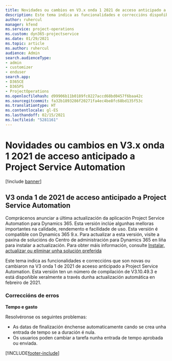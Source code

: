 ```yaml
---
title: Novidades ou cambios en V3.x onda 1 2021 de acceso anticipado a Project Service Automation
description: Este tema indica as funcionalidades e correccións dispoñibles en na V3 onda 1 de 2021 de aceeso anticipado a Project Service Automation.
author: ruhercul
manager: kfend
ms.service: project-operations
ms.custom: dyn365-projectservice
ms.date: 01/29/2021
ms.topic: article
ms.author: ruhercul
audience: Admin
search.audienceType:
- admin
- customizer
- enduser
search.app:
- D365CE
- D365PS
- ProjectOperations
ms.openlocfilehash: d99906b11b0189fc8227accd68bd0457f6baa42c
ms.sourcegitcommit: fa32b1893286f20271fa4ec4be8fc68bd135f53c
ms.translationtype: HT
ms.contentlocale: gl-ES
ms.lasthandoff: 02/15/2021
ms.locfileid: "5281161"
---
```

# <a name="whats-new-or-changed-in-project-service-automation-early-access-wave-1-2021-v3"></a>Novidades ou cambios en V3.x onda 1 2021 de acceso anticipado a Project Service Automation

[!include [banner](../includes/psa-now-project-operations.md)]

## <a name="project-service-automation-early-access-wave-1-2021-v3"></a>V3 onda 1 de 2021 de acceso anticipado a Project Service Automation

Comprácenos anunciar a última actualización da aplicación Project Service Automation para Dynamics 365. Esta versión inclúe algunhas melloras importantes na calidade, rendemento e facilidade de uso. Esta versión é compatible con Dynamics 365 9.x. Para actualizar a esta versión, visite a paxina de solucións do Centro de administración para Dynamics 365 en liña para instalar a actualización. Para obter máis información, consulte [Instalar, actualizar ou eliminar unha solución preferida](https://docs.microsoft.com/power-platform/admin/install-remove-preferred-solution)

Este tema indica as funcionalidades e correccións que son novas ou cambiaron na V3 onda 1 de 2021 de aceeso anticipado a Project Service Automation. Esta versión ten un número de compilación de V3.10.49.3 e está dispoñible xeralmente a través dunha actualización automática en febreiro de 2021.


### <a name="bug-fixes"></a>Correccións de erros

**Tempo e gasto**

Resolvéronse os seguintes problemas:

- As datas de finalización énchense automaticamente cando se crea unha entrada de tempo se a duración é nula.
- Os usuarios poden cambiar a tarefa nunha entrada de tempo aprobada ou enviada.


[!INCLUDE[footer-include](../includes/footer-banner.md)]